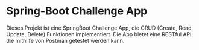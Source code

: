 # Spring-Boot Challenge App

Dieses Projekt ist eine SpringBoot Challenge App, die CRUD (Create, Read, Update, Delete) Funktionen implementiert. Die App bietet eine RESTful API, die mithilfe von Postman getestet werden kann.
